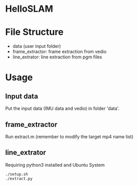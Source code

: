 # HelloSLAM
# File Structure
- data (user input folder)
- frame_extractor: frame extraction from vedio
- line_extrator: line extraction from pgm files

# Usage
## Input data
Put the input data (IMU data and vedio) in folder 'data'.

## frame_extractor
Run extract.m (remember to modify the target mp4 name list)

## line_extrator
Requiring python3 installed and Ubuntu System
```
./setup.sh
./extract.py
``` 